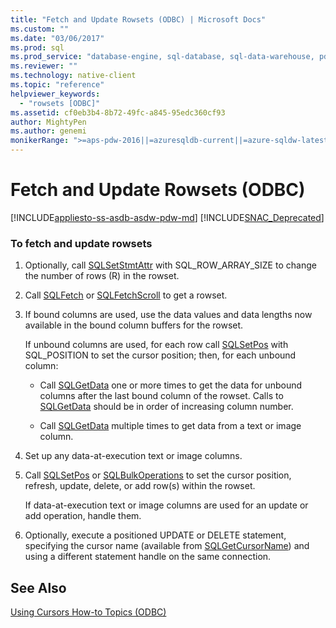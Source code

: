 ```yaml
---
title: "Fetch and Update Rowsets (ODBC) | Microsoft Docs"
ms.custom: ""
ms.date: "03/06/2017"
ms.prod: sql
ms.prod_service: "database-engine, sql-database, sql-data-warehouse, pdw"
ms.reviewer: ""
ms.technology: native-client
ms.topic: "reference"
helpviewer_keywords: 
  - "rowsets [ODBC]"
ms.assetid: cf0eb3b4-8b72-49fc-a845-95edc360cf93
author: MightyPen
ms.author: genemi
monikerRange: ">=aps-pdw-2016||=azuresqldb-current||=azure-sqldw-latest||>=sql-server-2016||=sqlallproducts-allversions||>=sql-server-linux-2017||=azuresqldb-mi-current"
---
```

# Fetch and Update Rowsets (ODBC)
[!INCLUDE[appliesto-ss-asdb-asdw-pdw-md](../../../includes/appliesto-ss-asdb-asdw-pdw-md.md)]
[!INCLUDE[SNAC_Deprecated](../../../includes/snac-deprecated.md)]

    
### To fetch and update rowsets  
  
1.  Optionally, call [SQLSetStmtAttr](../../../relational-databases/native-client-odbc-api/sqlsetstmtattr.md) with SQL_ROW_ARRAY_SIZE to change the number of rows (R) in the rowset.  
  
2.  Call [SQLFetch](https://go.microsoft.com/fwlink/?LinkId=58401) or [SQLFetchScroll](../../../relational-databases/native-client-odbc-api/sqlfetchscroll.md) to get a rowset.  
  
3.  If bound columns are used, use the data values and data lengths now available in the bound column buffers for the rowset.  
  
     If unbound columns are used, for each row call [SQLSetPos](https://go.microsoft.com/fwlink/?LinkId=58407) with SQL_POSITION to set the cursor position; then, for each unbound column:  
  
    -   Call [SQLGetData](../../../relational-databases/native-client-odbc-api/sqlgetdata.md) one or more times to get the data for unbound columns after the last bound column of the rowset. Calls to [SQLGetData](../../../relational-databases/native-client-odbc-api/sqlgetdata.md) should be in order of increasing column number.  
  
    -   Call [SQLGetData](../../../relational-databases/native-client-odbc-api/sqlgetdata.md) multiple times to get data from a text or image column.  
  
4.  Set up any data-at-execution text or image columns.  
  
5.  Call [SQLSetPos](https://go.microsoft.com/fwlink/?LinkId=58407) or [SQLBulkOperations](https://go.microsoft.com/fwlink/?LinkId=58398) to set the cursor position, refresh, update, delete, or add row(s) within the rowset.  
  
     If data-at-execution text or image columns are used for an update or add operation, handle them.  
  
6.  Optionally, execute a positioned UPDATE or DELETE statement, specifying the cursor name (available from [SQLGetCursorName](../../../relational-databases/native-client-odbc-api/sqlgetcursorname.md)) and using a different statement handle on the same connection.  
  
## See Also  
 [Using Cursors How-to Topics &#40;ODBC&#41;](../../../relational-databases/native-client-odbc-how-to/cursors/using-cursors-how-to-topics-odbc.md)  
  
  
